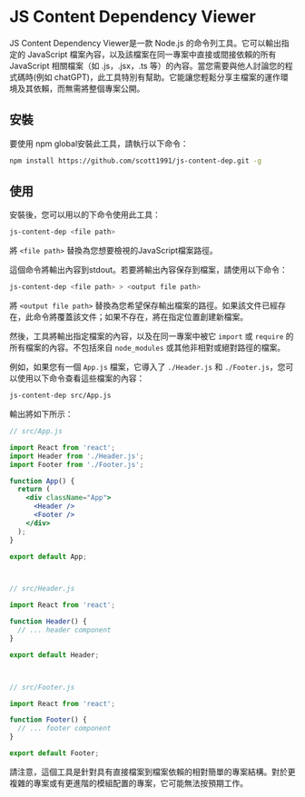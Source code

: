 # JS Content Dependency Viewer

JS Content Dependency Viewer是一款 Node.js 的命令列工具。它可以輸出指定的 JavaScript 檔案內容，以及該檔案在同一專案中直接或間接依賴的所有 JavaScript 相關檔案（如 .js，.jsx，.ts 等）的內容。當您需要與他人討論您的程式碼時(例如 chatGPT)，此工具特別有幫助。它能讓您輕鬆分享主檔案的運作環境及其依賴，而無需將整個專案公開。

## 安裝

要使用 npm global安裝此工具，請執行以下命令：

```bash
npm install https://github.com/scott1991/js-content-dep.git -g
```

## 使用

安裝後，您可以用以的下命令使用此工具：

```bash
js-content-dep <file path>
```

將 `<file path>` 替換為您想要檢視的JavaScript檔案路徑。

這個命令將輸出內容到stdout。若要將輸出內容保存到檔案，請使用以下命令：

```bash
js-content-dep <file path> > <output file path>
```

將 `<output file path>` 替換為您希望保存輸出檔案的路徑。如果該文件已經存在，此命令將覆蓋該文件；如果不存在，將在指定位置創建新檔案。

然後，工具將輸出指定檔案的內容，以及在同一專案中被它 `import` 或 `require` 的所有檔案的內容。不包括來自 `node_modules` 或其他非相對或絕對路徑的檔案。

例如，如果您有一個 `App.js` 檔案，它導入了 `./Header.js` 和 `./Footer.js`，您可以使用以下命令查看這些檔案的內容：

```bash
js-content-dep src/App.js
```

輸出將如下所示：

```jsx
// src/App.js

import React from 'react';
import Header from './Header.js';
import Footer from './Footer.js';

function App() {
  return (
    <div className="App">
      <Header />
      <Footer />
    </div>
  );
}

export default App;



// src/Header.js

import React from 'react';

function Header() {
  // ... header component
}

export default Header;



// src/Footer.js

import React from 'react';

function Footer() {
  // ... footer component
}

export default Footer;
```

請注意，這個工具是針對具有直接檔案到檔案依賴的相對簡單的專案結構。對於更複雜的專案或有更進階的模組配置的專案，它可能無法按預期工作。
